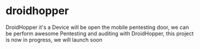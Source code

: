 # droidhopper
DroidHopper it's a Device will be open the mobile pentesting door, we can be perform awesome Pentesting and auditing with DroidHopper, this project is now in progress, we will launch soon
